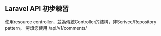 
## Laravel API 初步練習

使用resource controller，並為傳統Controller的結構，非Serivce/Repository pattern。
勞煩您使用 /api/v1/comments/
